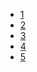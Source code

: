 <ul>
	<li><a href="https://www.taobao.com/">1</a></li>
	<li><a href="https://www.taobao.com/">2</a></li>
	<li><a href="https://www.taobao.com/">3</a></li>
	<li><a href="https://www.taobao.com/">4</a></li>
	<li><a href="https://www.taobao.com/">5</a></li>
</ul>